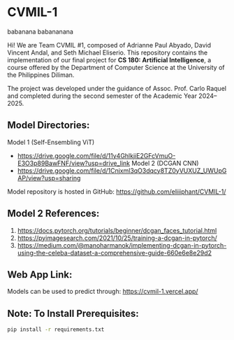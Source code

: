 # CVMIL-1
babanana babananana

Hi! We are Team CVMIL #1, composed of Adrianne Paul Abyado, David Vincent Andal, and Seth Michael Eliserio.
This repository contains the implementation of our final project for **CS 180: Artificial Intelligence**, a course offered by the Department of Computer Science at the University of the Philippines Diliman.

The project was developed under the guidance of Assoc. Prof. Carlo Raquel and completed during the second semester of the Academic Year 2024–2025.

## Model Directories:
Model 1 (Self-Ensembling ViT) 
- https://drive.google.com/file/d/11y4GhlkjiE2GFcVmuO-E3O3p89BawFNF/view?usp=drive_link
Model 2 (DCGAN CNN) 
- https://drive.google.com/file/d/1Cnjxml3qO3dqcy8TZ0yVUXUZ_UWUpGAP/view?usp=sharing

Model repository is hosted in GitHub: https://github.com/eliiiphant/CVMIL-1/

## Model 2 References:
1. https://docs.pytorch.org/tutorials/beginner/dcgan_faces_tutorial.html
2. https://pyimagesearch.com/2021/10/25/training-a-dcgan-in-pytorch/
3. https://medium.com/@manoharmanok/implementing-dcgan-in-pytorch-using-the-celeba-dataset-a-comprehensive-guide-660e6e8e29d2

## Web App Link:
Models can be used to predict through: https://cvmil-1.vercel.app/

## Note: To Install Prerequisites:
```bash
pip install -r requirements.txt
```
